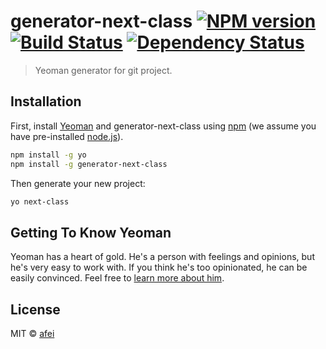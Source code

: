 # generator-next-class [![NPM version][npm-image]][npm-url] [![Build Status][travis-image]][travis-url] [![Dependency Status][daviddm-image]][daviddm-url]
> Yeoman generator for git project.

## Installation

First, install [Yeoman](http://yeoman.io) and generator-next-class using [npm](https://www.npmjs.com/) (we assume you have pre-installed [node.js](https://nodejs.org/)).

```bash
npm install -g yo
npm install -g generator-next-class
```

Then generate your new project:

```bash
yo next-class
```

## Getting To Know Yeoman

Yeoman has a heart of gold. He&#39;s a person with feelings and opinions, but he&#39;s very easy to work with. If you think he&#39;s too opinionated, he can be easily convinced. Feel free to [learn more about him](http://yeoman.io/).

## License

MIT © [afei]()


[npm-image]: https://badge.fury.io/js/generator-next-class.svg
[npm-url]: https://npmjs.org/package/generator-next-class
[travis-image]: https://travis-ci.org/afeiship/generator-next-class.svg?branch=master
[travis-url]: https://travis-ci.org/afeiship/generator-next-class
[daviddm-image]: https://david-dm.org/afeiship/generator-next-class.svg?theme=shields.io
[daviddm-url]: https://david-dm.org/afeiship/generator-next-class
